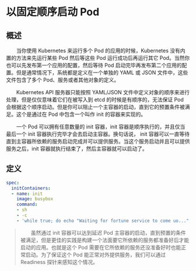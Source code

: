 # 以固定顺序启动 Pod
## 概述
&emsp;&emsp;当你使用 Kubernetes 来运行多个 Pod 的应用的时候，Kubernetes 没有内置的方法来先运行某些 Pod 然后等这些 Pod 运行成功后再运行其它 Pod。当然你也可以先发布第一个应用的配置，然后等待 Pod 启动完毕再发布第二个应用的配置。但是通常情况下，系统都是定义在一个单独的 YAML 或 JSON 文件中，这些文件包含了多个 Pod、服务或者其他对象的定义。

&emsp;&emsp;Kubernetes API 服务器只能按照 YAML/JSON 文件中定义对象的顺序来进行处理，但是仅仅意味着它们在被写入到 etcd 的时候是有顺序的，无法保证 Pod 会根据这个顺序启动。但是你可以阻止一个主容器的启动，直到它的预置条件被满足。这个是通过在 Pod 中包含一个叫作 init 的容器来实现的。

&emsp;&emsp;一个 Pod 可以拥有任意数量的 init 容器，init 容器是顺序执行的，并且仅当最后一个 init 容器执行完毕才会去启动主容器。换句话说， init 容器可以一直等待直到主容器所依赖的服务启动完成并可以提供服务。当这个服务启动并且可以提供服务之后，init 容器就执行结束了，然后主容器就可以启动了。

## 定义

```yaml
spec:
  initContainers:
  - name: init
    image: busybox
    command:
    - sh
    - -c
    - 'while true; do echo "Waiting for fortune service to come uo..."; wget http://fortune -q -T 1 -O /dev/null > /dev/null 2>/dev/null && break; sleep 1; done; echo "Service is up! Starting main container."'
```

> &emsp;&emsp;虽然通过 init 容器可以达到延迟 Pod 主容器的启动，直到预置的条件被满足，但是更佳的实践是构建一个法面要它所依赖的服务都准备好后才能启动的应用。也就是这个 Pod 需要在它所依赖的服务还没准备好时也能正常启动。为了保证这个 Pod 能正常对外提供服务，我们可以通过 Readiness 探针来感知这个情况。